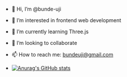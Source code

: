 - 👋 Hi, I’m @bunde-uji
- 👀 I’m interested in frontend web development
- 🌱 I’m currently learning Three.js
- 💞️ I’m looking to collaborate
- 📫 How to reach me: bundeuji@gmail.com

- [![Anurag's GitHub stats](https://github-readme-stats.vercel.app/api?username=bunde-uji)](https://github.com/anuraghazra/github-readme-stats)

<!---
bunde-uji/bunde-uji is a ✨ special ✨ repository because its `README.md` (this file) appears on your GitHub profile.
You can click the Preview link to take a look at your changes.
--->

